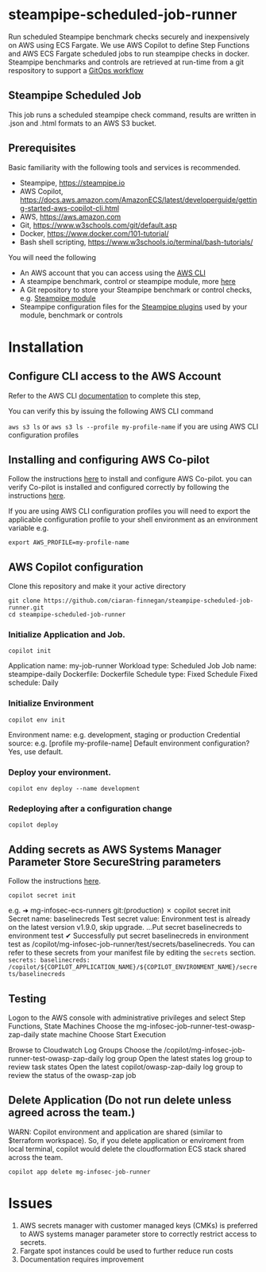 # steampipe-scheduled-job-runner
Run scheduled Steampipe benchmark checks securely and inexpensively on AWS using ECS Fargate. We use AWS Copilot to define Step Functions and AWS ECS Fargate scheduled jobs to run steampipe checks in docker. Steampipe benchmarks and controls are retrieved at run-time from a git respository to support a [GitOps workflow](https://about.gitlab.com/topics/gitops/)

## Steampipe Scheduled Job
This job runs a scheduled steampipe check command, results are written in .json and .html formats to an AWS S3 bucket.

## Prerequisites
Basic familiarity with the following tools and services is recommended.

-   Steampipe, https://steampipe.io
-   AWS Copilot, https://docs.aws.amazon.com/AmazonECS/latest/developerguide/getting-started-aws-copilot-cli.html
-   AWS, https://aws.amazon.com
-   Git, https://www.w3schools.com/git/default.asp
-   Docker, https://www.docker.com/101-tutorial/
-   Bash shell scripting, https://www.w3schools.io/terminal/bash-tutorials/

You will need the following
- An AWS account that you can access using the [AWS CLI](https://docs.aws.amazon.com/cli/latest/userguide/getting-started-install.html)
- A steampipe benchmark, control or steampipe module, more [here](https://steampipe.io/docs/reference/mod-resources/benchmark)
- A Git repository to store your Steampipe benchmark or control checks, e.g. [Steampipe module ](https://github.com/ciaran-finnegan/steampipe-security-controls-module)
- Steampipe configuration files for the [Steampipe plugins](https://hub.steampipe.io/plugins) used by your module, benchmark or controls
  

# Installation

## Configure CLI access to the AWS Account

Refer to the AWS CLI [documentation](https://docs.aws.amazon.com/cli/latest/userguide/getting-started-install.html) to complete this step, 

You can verify this by issuing the following AWS CLI command

```aws s3 ls```
or
```aws s3 ls --profile my-profile-name```
if you are using AWS CLI configuration profiles


## Installing and configuring AWS Co-pilot
Follow the instructions [here](https://aws.github.io/copilot-cli/docs/overview/) to install and configure AWS Co-pilot. you can verify Co-pilot is installed and configured correctly by following the instructions [here](https://aws.github.io/copilot-cli/docs/getting-started/verify/).

If you are using AWS CLI configuration profiles you will need to export the applicable configuration profile to your shell environment as an environment variable e.g.

```export AWS_PROFILE=my-profile-name```

## AWS Copilot configuration

Clone this repository and make it your active directory

```
git clone https://github.com/ciaran-finnegan/steampipe-scheduled-job-runner.git
cd steampipe-scheduled-job-runner
```


### Initialize Application and Job.
```
copilot init
```
Application name: my-job-runner
Workload type: Scheduled Job
Job name: steampipe-daily
Dockerfile: Dockerfile
Schedule type: Fixed Schedule
Fixed schedule: Daily

### Initialize Environment
```
copilot env init
```
Environment name: e.g. development, staging or production
Credential source: e.g. [profile my-profile-name]
Default environment configuration? Yes, use default.

### Deploy your environment.

```
copilot env deploy --name development
```

### Redeploying after a configuration change

```
copilot deploy
```

## Adding secrets as AWS Systems Manager Parameter Store SecureString parameters


Follow the instructions [here](https://aws.github.io/copilot-cli/docs/commands/secret-init/).

```
copilot secret init
```

e.g.
 ➜  mg-infosec-ecs-runners git:(production) ✗ copilot secret init              
Secret name:  baselinecreds
Test secret value:
Environment test is already on the latest version v1.9.0, skip upgrade.
...Put secret baselinecreds to environment test
✔ Successfully put secret baselinecreds in environment test as /copilot/mg-infosec-job-runner/test/secrets/baselinecreds.
You can refer to these secrets from your manifest file by editing the `secrets` section.
`secrets:
    baselinecreds: /copilot/${COPILOT_APPLICATION_NAME}/${COPILOT_ENVIRONMENT_NAME}/secrets/baselinecreds`

## Testing

Logon to the AWS console with administrative privileges and select Step Functions, State Machines
Choose the mg-infosec-job-runner-test-owasp-zap-daily state machine
Choose Start Execution

Browse to Cloudwatch Log Groups
Choose the /copilot/mg-infosec-job-runner-test-owasp-zap-daily log group
Open the latest states log group to review task states
Open the latest copilot/owasp-zap-daily log group to review the status of the owasp-zap job

## Delete Application (Do not run delete unless agreed across the team.)
WARN: Copilot environment and application are shared (similar to $terraform workspace). So, if you delete application or enviroment from local terminal, copilot would delete the cloudformation ECS stack shared across the team.
```
copilot app delete mg-infosec-job-runner
```
# Issues

1) AWS secrets manager with customer managed keys (CMKs) is preferred to AWS systems manager parameter store to correctly restrict access to secrets.
2) Fargate spot instances could be used to further reduce run costs
3) Documentation requires improvement


